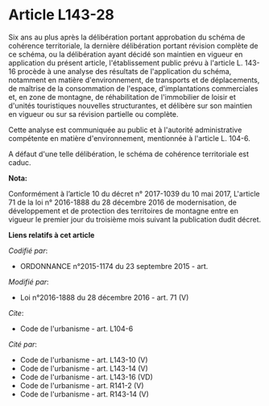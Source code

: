 # Article L143-28

Six ans au plus après la délibération portant approbation du schéma de cohérence territoriale, la dernière délibération
portant révision complète de ce schéma, ou la délibération ayant décidé son maintien en vigueur en application du présent
article, l'établissement public prévu à l'article L. 143-16 procède à une analyse des résultats de l'application du schéma,
notamment en matière d'environnement, de transports et de déplacements, de maîtrise de la consommation de l'espace,
d'implantations commerciales et, en zone de montagne, de  réhabilitation de l'immobilier de loisir et d'unités touristiques
nouvelles structurantes,  et délibère sur son maintien en vigueur ou sur sa révision partielle ou complète. 

Cette analyse est communiquée au public et à l'autorité administrative compétente en matière d'environnement, mentionnée à
l'article L. 104-6. 

A défaut d'une telle délibération, le schéma de cohérence territoriale est caduc.

**Nota:**

Conformément à l’article 10 du décret n° 2017-1039 du 10 mai 2017, L'article 71 de la loi n° 2016-1888 du 28 décembre 2016 de
modernisation, de développement et de protection des territoires de montagne entre en vigueur le premier jour du troisième
mois suivant la publication dudit décret.

**Liens relatifs à cet article**

_Codifié par_:

  - ORDONNANCE n°2015-1174 du 23 septembre 2015 - art.

_Modifié par_:

  - Loi n°2016-1888 du 28 décembre 2016 - art. 71 (V)

_Cite_:

  - Code de l'urbanisme - art. L104-6

_Cité par_:

  - Code de l'urbanisme - art. L143-10 (V)
  - Code de l'urbanisme - art. L143-14 (V)
  - Code de l'urbanisme - art. L143-16 (VD)
  - Code de l'urbanisme - art. R141-2 (V)
  - Code de l'urbanisme - art. R143-14 (V)
